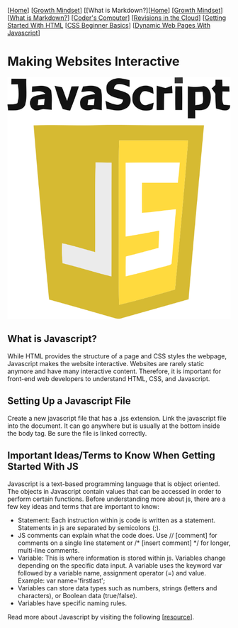 [[Home](README.md)] [[Growth Mindset](growthmindset.md)] [[What is Markdown?][[Home](README.md)] [[Growth Mindset](growthmindset.md)] [[What is Markdown?](learning_markdown.md)] [[Coder's Computer](coders_computer.md)] [[Revisions in the Cloud](revisions_in_the_cloud.md)] [[Getting Started With HTML](gettingstartedwithhtml.md) [[CSS Beginner Basics](css_basics.md)] [[Dynamic Web Pages With Javascript](dynamic_webpages_with_javascript.md)]
# Making Websites Interactive
![CSS syntax diagram](Images/javascript.svg.png)

## What is Javascript? 
While HTML provides the structure of a page and CSS styles the webpage, Javascript makes the website interactive.  Websites are rarely static anymore and have many interactive content.  Therefore, it is important for front-end web developers to understand HTML, CSS, and Javascript.  

## Setting Up a Javascript File
Create a new javascript file that has a .jss extension. Link the javascript file into the document.  It can go anywhere but is usually at the bottom inside the body tag.  Be sure the file is linked correctly.

## Important Ideas/Terms to Know When Getting Started With JS
Javascript is a text-based programming language that is object oriented.  The objects in Javascript contain values that can be accessed in order to perform certain functions.  Before understanding more about js, there are a few key ideas and terms that are important to know:
- Statement: Each instruction within js code is written as a statement.  Statements in js are separated by semicolons (;).
- JS comments can explain what the code does.  Use // [comment] for comments on a single line statement or /* [insert comment] */ for longer, multi-line comments.
- Variable: This is where information is stored within js.  Variables change depending on the specific data input.  A variable uses the keyword var followed by a variable name, assignment operator (=) and value.  Example: var name='firstlast';
- Variables can store data types such as numbers, strings (letters and characters), or Boolean data (true/false).
- Variables have specific naming rules.

Read more about Javascript by visiting the following [[resource](https://developer.mozilla.org/en-US/docs/Web/JavaScript/Guide/Grammar_and_types)].